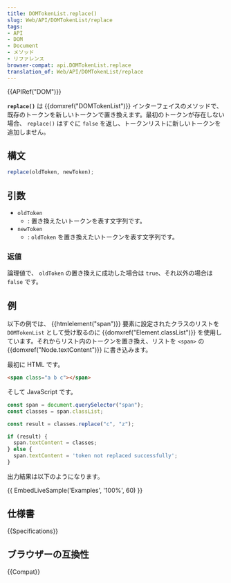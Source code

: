 ```yaml
---
title: DOMTokenList.replace()
slug: Web/API/DOMTokenList/replace
tags:
- API
- DOM
- Document
- メソッド
- リファレンス
browser-compat: api.DOMTokenList.replace
translation_of: Web/API/DOMTokenList/replace
---
```

{{APIRef("DOM")}}

**`replace()`** は {{domxref("DOMTokenList")}} インターフェイスのメソッドで、既存のトークンを新しいトークンで置き換えます。最初のトークンが存在しない場合、 `replace()` はすぐに `false` を返し、トークンリストに新しいトークンを追加しません。

## 構文

```js
replace(oldToken, newToken);
```

## 引数

- `oldToken`
  - : 置き換えたいトークンを表す文字列です。
- `newToken`
  - : `oldToken` を置き換えたいトークンを表す文字列です。

### 返値

論理値で、 `oldToken` の置き換えに成功した場合は `true`、それ以外の場合は `false` です。

## 例

以下の例では、 {{htmlelement("span")}} 要素に設定されたクラスのリストを `DOMTokenList` として受け取るのに {{domxref("Element.classList")}} を使用しています。それからリスト内のトークンを置き換え、リストを `<span>` の {{domxref("Node.textContent")}} に書き込みます。

最初に HTML です。

```html
<span class="a b c"></span>
```

そして JavaScript です。

```js
const span = document.querySelector("span");
const classes = span.classList;

const result = classes.replace("c", "z");

if (result) {
  span.textContent = classes;
} else {
  span.textContent = 'token not replaced successfully';
}
```

出力結果は以下のようになります。

{{ EmbedLiveSample('Examples', '100%', 60) }}

## 仕様書

{{Specifications}}

## ブラウザーの互換性

{{Compat}}
